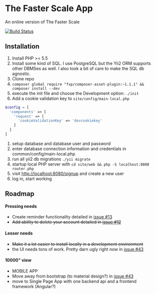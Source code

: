 # The Faster Scale App 
An online version of The Faster Scale 

[![Build Status](https://travis-ci.org/CorWatts/fasterscale.svg?branch=master)](https://travis-ci.org/CorWatts/fasterscale)

## Installation
1. Install PHP >= 5.5
1. Install some kind of SQL. I use PostgreSQL but the Yii2 ORM supports other DBMSes as well. I also took a bit of care to make the SQL db agnostic.
1. Clone repo
1. ```composer global require "fxp/composer-asset-plugin:~1.1.1" && composer install --dev```
1. execute the init file and choose the Development option: ```./init```
1. Add a cookie validation key to ```site/config/main-local.php```  
```php
$config = [ 
  'components' => [
    'request' => [
      'cookieValidationKey' => 'devcookiekey'
    ]
  ]
]
```
1. setup database and database user and password
1. enter database connection information and credentials in common/config/main-local.php
1. run all yii2 db migrations ```./yii migrate```
1. startup local PHP server with ```cd site/web && php -S localhost:8080 router.php```
1. visit [http://localhost:8080/signup](http://localhost:8080/signup) and create a new user
1. log in, start working


## Roadmap
#### Pressing needs
* Create reminder functionality detailed in [issue #13](https://github.com/CorWatts/fasterscale/issues/13)
* ~~Add ability to delete your account detailed in [issue #12](https://github.com/CorWatts/fasterscale/issues/12)~~

#### Lesser needs
* ~~Make it a lot easier to install locally in a development environment~~
* the UI needs tons of work. Pretty darn ugly right now in [issue #43](https://github.com/CorWatts/fasterscale/issues/43)

#### 10000" view
* MOBILE APP
* Move away from bootstrap (to material design?) in [issue #43](https://github.com/CorWatts/fasterscale/issues/43)
* move to Single Page App with one backend api and a frontend framework (Angular?)
